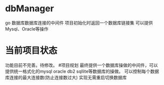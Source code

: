 # dbManager
go 数据库数据库连接的中间件
项目初始化时返回一个数据库链接集
可以提供Mysql、Oracle等操作
# 当前项目状态
功能目前不完善。待修改。
#项目规划
最终提供一个数据库操做的中间件，可以提供统一格式化的mysql oracle db2 sqllite等数据库的操做。
可以控制每个数据库连接的最大连接数(防止连接数过大)
实现无需重启切换数据库

